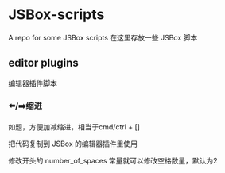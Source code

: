 # JSBox-scripts
A repo for some JSBox scripts
在这里存放一些 JSBox 脚本

## editor plugins
编辑器插件脚本
### ⬅️/➡️缩进
如题，方便加减缩进，相当于cmd/ctrl + []

把代码复制到 JSBox 的编辑器插件里使用

修改开头的 number_of_spaces 常量就可以修改空格数量，默认为2
